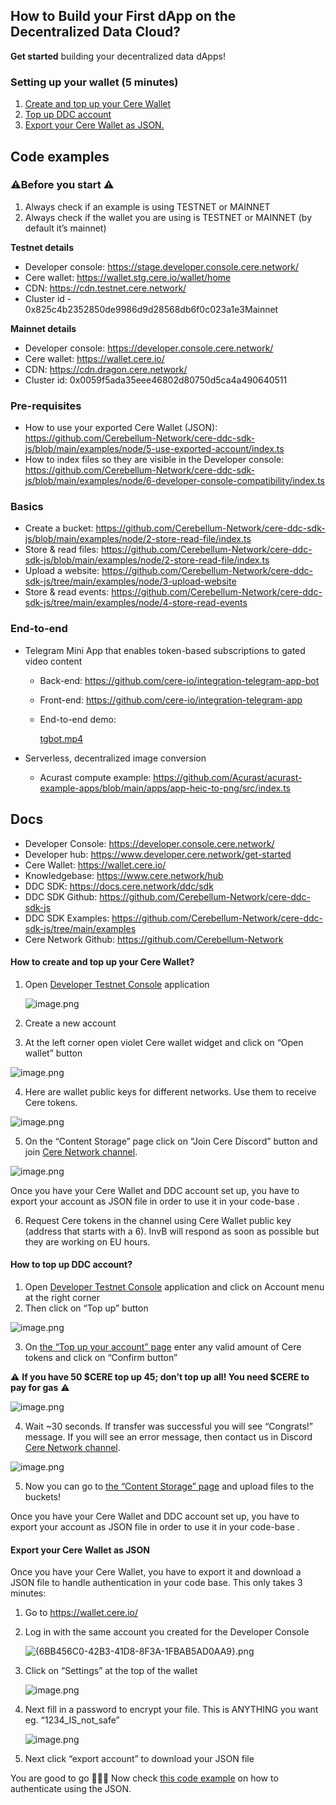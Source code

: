 ## How to Build your First dApp on the Decentralized Data Cloud?
**Get started** building your decentralized data dApps!

### Setting up your wallet (5 minutes)

1. [Create and top up your Cere Wallet](https://github.com/Cerebellum-Network/grant-program/blob/master/GETSTARTED.md#how-to-create-and-top-up-your-cere-wallet)
2. [Top up DDC account](https://github.com/Cerebellum-Network/grant-program/blob/master/GETSTARTED.md#how-to-top-up-ddc-account)
3. [Export your Cere Wallet as JSON.](https://github.com/Cerebellum-Network/grant-program/blob/master/GETSTARTED.md#export-your-cere-wallet-as-json-3-minutes)


## Code examples

### ⚠️Before you start ⚠️

1. Always check if an example is using TESTNET or MAINNET
2. Always check if the wallet you are using is TESTNET or MAINNET (by default it’s mainnet)


**Testnet details**

- Developer console: https://stage.developer.console.cere.network/
- Cere wallet: https://wallet.stg.cere.io/wallet/home
- CDN: https://cdn.testnet.cere.network/
- Cluster id - 0x825c4b2352850de9986d9d28568db6f0c023a1e3Mainnet

**Mainnet details**

- Developer console: https://developer.console.cere.network/
- Cere wallet: https://wallet.cere.io/
- CDN: https://cdn.dragon.cere.network/
- Cluster id: 0x0059f5ada35eee46802d80750d5ca4a490640511

### Pre-requisites

- How to use your exported Cere Wallet (JSON):
  https://github.com/Cerebellum-Network/cere-ddc-sdk-js/blob/main/examples/node/5-use-exported-account/index.ts
- How to index files so they are visible in the Developer console:
  https://github.com/Cerebellum-Network/cere-ddc-sdk-js/blob/main/examples/node/6-developer-console-compatibility/index.ts

### Basics


- Create a bucket: https://github.com/Cerebellum-Network/cere-ddc-sdk-js/blob/main/examples/node/2-store-read-file/index.ts
- Store & read files: https://github.com/Cerebellum-Network/cere-ddc-sdk-js/blob/main/examples/node/2-store-read-file/index.ts
- Upload a website: https://github.com/Cerebellum-Network/cere-ddc-sdk-js/tree/main/examples/node/3-upload-website
- Store & read events: https://github.com/Cerebellum-Network/cere-ddc-sdk-js/tree/main/examples/node/4-store-read-events

### End-to-end

- Telegram Mini App that enables token-based subscriptions to gated video content
    - Back-end: https://github.com/cere-io/integration-telegram-app-bot
    - Front-end: https://github.com/cere-io/integration-telegram-app
    - End-to-end demo:

      [tgbot.mp4](https://file.notion.so/f/f/2ca1d50f-3068-4ab0-bb41-0e822d81461f/0528d914-151f-4afc-86a6-dab55e5f056e/tgbot.mp4?table=block&id=137d8000-83d6-80db-8c32-f021daa357bd&spaceId=2ca1d50f-3068-4ab0-bb41-0e822d81461f&expirationTimestamp=1743616800000&signature=u5wbWIU6vz32ex1FtoLWg8AVGW5-A2EjNcDyB0B4hUM&downloadName=tgbot.mp4)

- Serverless, decentralized image conversion
    - Acurast compute example: https://github.com/Acurast/acurast-example-apps/blob/main/apps/app-heic-to-png/src/index.ts

## Docs

- Developer Console: https://developer.console.cere.network/
- Developer hub:  https://www.developer.cere.network/get-started
- Cere Wallet:  https://wallet.cere.io/
- Knowledgebase: https://www.cere.network/hub
- DDC SDK: https://docs.cere.network/ddc/sdk
- DDC SDK Github: https://github.com/Cerebellum-Network/cere-ddc-sdk-js
- DDC SDK Examples: https://github.com/Cerebellum-Network/cere-ddc-sdk-js/tree/main/examples
- Cere Network Github: https://github.com/Cerebellum-Network


#### How to create and top up your Cere Wallet?

1. Open [Developer Testnet Console](https://stage.developer.console.cere.network/) application

   ![image.png](https://file.notion.so/f/f/2ca1d50f-3068-4ab0-bb41-0e822d81461f/94b14eb1-f00b-4bb6-bab2-52c293da6230/image.png?table=block&id=339b011e-3747-44db-8344-0c8a182dd61f&spaceId=2ca1d50f-3068-4ab0-bb41-0e822d81461f&expirationTimestamp=1743616800000&signature=X8pg4sZGKTla8ZDpXxP0ddiuksafsBBILJ1m8hLRONg&downloadName=image.png)

2. Create a new account
3. At the left corner open violet Cere wallet widget and click on “Open wallet” button

![image.png](https://file.notion.so/f/f/2ca1d50f-3068-4ab0-bb41-0e822d81461f/e5fa187c-f427-43f2-a664-23747e78e204/image.png?table=block&id=08f6d956-9781-48d4-82f5-f14ad8dbc46e&spaceId=2ca1d50f-3068-4ab0-bb41-0e822d81461f&expirationTimestamp=1743616800000&signature=X7Vkw2zwVQSrIrUVlhjvZqLlbzAxrN40wcAyJXH-vTI&downloadName=image.png)

4. Here are wallet public keys for different networks. Use them to receive Cere tokens.

![image.png](https://file.notion.so/f/f/2ca1d50f-3068-4ab0-bb41-0e822d81461f/aa3c36f2-0675-4c95-a749-3b7e51d75dd0/image.png?table=block&id=138d8000-83d6-80bd-89f3-e508078848e8&spaceId=2ca1d50f-3068-4ab0-bb41-0e822d81461f&expirationTimestamp=1743616800000&signature=HUJ7WzTT0Fv_H-RE-oRCvjcM4UVKgOvXLdbUWs_oPc4&downloadName=image.png)

5. On the “Content Storage” page click on “Join Cere Discord” button and join [Cere Network channel](https://discord.com/invite/8RBXaQ6nT5).

![image.png](https://file.notion.so/f/f/2ca1d50f-3068-4ab0-bb41-0e822d81461f/c30f84dd-44a1-4d5f-8506-de14664d6139/image.png?table=block&id=65f008e5-3040-43a6-b788-0b81c988b619&spaceId=2ca1d50f-3068-4ab0-bb41-0e822d81461f&expirationTimestamp=1743616800000&signature=mXre1vHzQOelH6TfNghTjqCe08lrOI9SjumKTIlww2M&downloadName=image.png)

Once you have your Cere Wallet and DDC account set up, you have to export your account as JSON file in order to use it in your code-base .

6. Request Cere tokens in the channel using Cere Wallet public key (address that starts with a 6). InvB  will respond as soon as possible but they are working on EU hours.

#### How to top up DDC account?

1. Open [Developer Testnet Console](https://stage.developer.console.cere.network/login) application and click on Account menu at the right corner
2. Then click on “Top up” button

![image.png](https://file.notion.so/f/f/2ca1d50f-3068-4ab0-bb41-0e822d81461f/681b45a9-20f0-4d62-820e-a71722544651/image.png?table=block&id=15ce5086-650d-4a59-825f-47342e0f5c7d&spaceId=2ca1d50f-3068-4ab0-bb41-0e822d81461f&expirationTimestamp=1743616800000&signature=KzyOjWj7Ixzzodg8Bu7bzGDlBlizaFIc22rnXAa3rxM&downloadName=image.png)

3. On [the “Top up your account” page](https://stage.developer.console.cere.network/top-up) enter any valid amount of Cere tokens  and click on “Confirm button”

⚠️ **If you have 50 $CERE top up 45; don’t top up all! You need $CERE to pay for gas** ⚠️

![image.png](https://file.notion.so/f/f/2ca1d50f-3068-4ab0-bb41-0e822d81461f/fc03dced-f624-4099-a333-0a89cbe9a830/image.png?table=block&id=c2df23ef-a9b5-4920-8c42-3f5323b893bb&spaceId=2ca1d50f-3068-4ab0-bb41-0e822d81461f&expirationTimestamp=1743616800000&signature=3mMitqotb7z64P_X4PmUv6Zy_xj99V0d_Leomv7d6n0&downloadName=image.png)

4. Wait ~30 seconds. If transfer was successful you will see “Congrats!” message. If you will see an error message, then contact us in Discord [Cere Network channel](https://discord.com/invite/8RBXaQ6nT5).

![image.png](https://file.notion.so/f/f/2ca1d50f-3068-4ab0-bb41-0e822d81461f/587b957d-25e1-45bc-8951-47fbe6830f27/image.png?table=block&id=c67e2ba4-30ad-4eee-895a-7795f52ad588&spaceId=2ca1d50f-3068-4ab0-bb41-0e822d81461f&expirationTimestamp=1743616800000&signature=-hwtDYNi0IhQ6GzXppVix4I8o9NOzRIo9f-cHlH3vDA&downloadName=image.png)

5. Now you can go to [the “Content Storage” page](https://stage.developer.console.cere.network/content-storage) and upload files to the buckets!



Once you have your Cere Wallet and DDC account set up, you have to export your account as JSON file in order to use it in your code-base .

#### Export your Cere Wallet as JSON

Once you have your Cere Wallet, you have to export it and download a JSON file to handle authentication in your code base. This only takes 3 minutes:

1. Go to https://wallet.cere.io/
2. Log in with the same account you created for the Developer Console

   ![{6BB456C0-42B3-41D8-8F3A-1FBAB5AD0AA9}.png](https://file.notion.so/f/f/2ca1d50f-3068-4ab0-bb41-0e822d81461f/f798b352-c618-4337-a690-34c97c088124/6BB456C0-42B3-41D8-8F3A-1FBAB5AD0AA9.png?table=block&id=137d8000-83d6-80bc-9f5f-dc31e10693e8&spaceId=2ca1d50f-3068-4ab0-bb41-0e822d81461f&expirationTimestamp=1743616800000&signature=lNHQV_IBVY2qIAqHDjm3ChhS3aKV63acvEjx3irIdYU&downloadName=%7B6BB456C0-42B3-41D8-8F3A-1FBAB5AD0AA9%7D.png)

3. Click on “Settings” at the top of the wallet

   ![image.png](https://file.notion.so/f/f/2ca1d50f-3068-4ab0-bb41-0e822d81461f/9520ae4a-ba1f-47b7-8664-33d022e8bf31/image.png?table=block&id=137d8000-83d6-80ba-a9aa-cff6159257a2&spaceId=2ca1d50f-3068-4ab0-bb41-0e822d81461f&expirationTimestamp=1743616800000&signature=vbyg3KHibOGCYt2Kp3HSjarwMYwJAUb_dflQWLvLdb4&downloadName=image.png)

4. Next fill in a password to encrypt your file. This is ANYTHING you want eg. “1234_IS_not_safe”

   ![image.png](https://file.notion.so/f/f/2ca1d50f-3068-4ab0-bb41-0e822d81461f/8107d77d-fb42-4d5a-8696-50a75d464a60/image.png?table=block&id=137d8000-83d6-80f4-8910-daff17beee6c&spaceId=2ca1d50f-3068-4ab0-bb41-0e822d81461f&expirationTimestamp=1743616800000&signature=OwmBxiYT_xAqixa4H9xvRlegGkM7YKE68O5Z399rxX4&downloadName=image.png)

5. Next click “export account” to download your JSON file

You are good to go 🚀🚀🚀 Now check [this code example](https://github.com/Cerebellum-Network/cere-ddc-sdk-js/blob/main/examples/node/5-use-exported-account/index.ts) on how to authenticate using the JSON.
